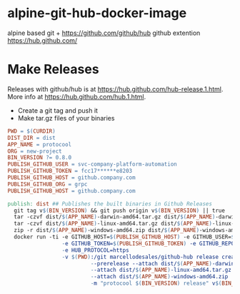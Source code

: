 # alpine-git-hub-docker-image

alpine based git + https://github.com/github/hub github extention https://hub.github.com/

# Make Releases

Releases with github/hub is at https://hub.github.com/hub-release.1.html. More info at https://hub.github.com/hub.1.html.

* Create a git tag and push it
* Make tar.gz files of your binaries


```makefile
PWD = $(CURDIR)
DIST_DIR = dist
APP_NAME = protocool
ORG = new-project
BIN_VERSION ?= 0.8.0
PUBLISH_GITHUB_USER = svc-company-platform-automation
PUBLISH_GITHUB_TOKEN = fcc17******e8203
PUBLISH_GITHUB_HOST = github.company.com
PUBLISH_GITHUB_ORG = grpc
PUBLISH_GITHUB_HOST = github.company.com

publish: dist ## Publishes the built binaries in Github Releases
  git tag v$(BIN_VERSION) && git push origin v$(BIN_VERSION) || true
  tar -czvf dist/$(APP_NAME)-darwin-amd64.tar.gz dist/$(APP_NAME)-darwin-amd64
  tar -czvf dist/$(APP_NAME)-linux-amd64.tar.gz dist/$(APP_NAME)-linux-amd64
  zip -r dist/$(APP_NAME)-windows-amd64.zip dist/$(APP_NAME)-windows-amd64.exe
  docker run -ti -e GITHUB_HOST=$(PUBLISH_GITHUB_HOST) -e GITHUB_USER=$(PUBLISH_GITHUB_USER) \
                 -e GITHUB_TOKEN=$(PUBLISH_GITHUB_TOKEN) -e GITHUB_REPOSITORY=$(PUBLISH_GITHUB_ORG)/$(APP_NAME) 
                 -e HUB_PROTOCOL=https 
                 -v $(PWD):/git marcellodesales/github-hub release create 
                          --prerelease --attach dist/$(APP_NAME)-darwin-amd64.tar.gz 
                          --attach dist/$(APP_NAME)-linux-amd64.tar.gz 
                          --attach dist/$(APP_NAME)-windows-amd64.zip 
                          -m "protocool $(BIN_VERSION) release" v$(BIN_VERSION)
```
